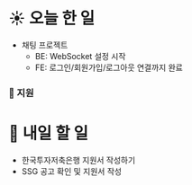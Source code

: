# ☀️ 오늘 한 일
- 채팅 프로젝트 
    - BE: WebSocket 설정 시작
    - FE: 로그인/회원가입/로그아웃 연결까지 완료

### 🚀 지원

# 🚩 내일 할 일


- 한국투자저축은행 지원서 작성하기 
- SSG 공고 확인 및 지원서 작성
